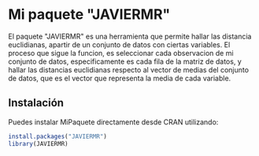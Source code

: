 # Mi paquete "JAVIERMR"

El paquete "JAVIERMR" es una herramienta que permite hallar las distancia euclidianas, apartir de un conjunto de datos con ciertas variables. El proceso que sigue la funcion,
es seleccionar cada observacion de mi conjunto de datos, especificamente es cada fila de la matriz de datos, y hallar las distancias euclidianas respecto al vector de medias del
conjunto de datos, que es el vector que representa la media de cada variable. 



## Instalación

Puedes instalar MiPaquete directamente desde CRAN utilizando:

```r
install.packages("JAVIERMR")
library(JAVIERMR)
